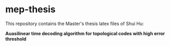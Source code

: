 # mep-thesis

This repository contains the Master's thesis latex files of Shui Hu: 

**Auasilinear time decoding algorithm for topological codes with high error threshold**
